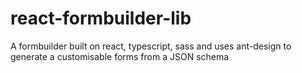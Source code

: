 # react-formbuilder-lib
A formbuilder built on react, typescript, sass and uses ant-design to generate a customisable forms from a JSON schema
